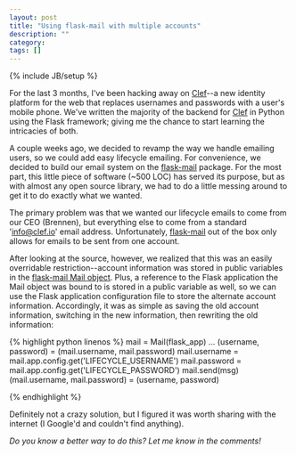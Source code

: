 ```yaml
---
layout: post
title: "Using flask-mail with multiple accounts"
description: ""
category: 
tags: []
---
```

{% include JB/setup %}

For the last 3 months, I've been hacking away on [Clef](https://clef.io)--a new identity platform for the web that replaces usernames and passwords with a user's mobile phone. We've written the majority of the backend for [Clef](https://clef.io) in Python using the Flask framework; giving me the chance to start learning the intricacies of both.

A couple weeks ago, we decided to revamp the way we handle emailing users, so we could add easy lifecycle emailing. For convenience, we decided to build our email system on the [flask-mail](http://packages.python.org/Flask-Mail/) package. For the most part, this little piece of software (~500 LOC) has served its purpose, but as with almost any open source library, we had to do a little messing around to get it to do exactly what we wanted.

The primary problem was that we wanted our lifecycle emails to come from our CEO (Brennen), but everything else to come from a standard 'info@clef.io' email address. Unfortunately, [flask-mail](http://packages.python.org/Flask-Mail/) out of the box only allows for emails to be sent from one account.

After looking at the source, however, we realized that this was an easily overridable restriction--account information was stored in public variables in the [flask-mail Mail object](https://github.com/mattupstate/flask-mail/blob/master/flask_mail.py#L339). Plus, a reference to the Flask application the Mail object was bound to is stored in a public variable as well, so we can use the Flask application configuration file to store the alternate account information. Accordingly, it was as simple as saving the old account information, switching in the new information, then rewriting the old information:

{% highlight python linenos %}
mail = Mail(flask_app)
...
(username, password) = (mail.username, mail.password)
mail.username = mail.app.config.get('LIFECYCLE_USERNAME')
mail.password = mail.app.config.get('LIFECYCLE_PASSWORD')
mail.send(msg)
(mail.username, mail.password) = (username, password)

{% endhighlight %}

Definitely not a crazy solution, but I figured it was worth sharing with the internet (I Google'd and couldn't find anything).

*Do you know a better way to do this? Let me know in the comments!*